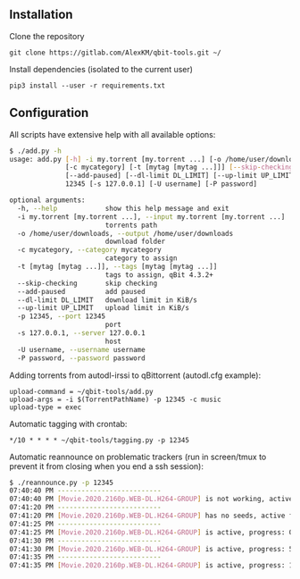 ## Installation

Clone the repository
```
git clone https://gitlab.com/AlexKM/qbit-tools.git ~/
```

Install dependencies (isolated to the current user)
```
pip3 install --user -r requirements.txt
```

## Configuration

All scripts have extensive help with all available options:
```bash
$ ./add.py -h
usage: add.py [-h] -i my.torrent [my.torrent ...] [-o /home/user/downloads]
              [-c mycategory] [-t [mytag [mytag ...]]] [--skip-checking]
              [--add-paused] [--dl-limit DL_LIMIT] [--up-limit UP_LIMIT] -p
              12345 [-s 127.0.0.1] [-U username] [-P password]

optional arguments:
  -h, --help            show this help message and exit
  -i my.torrent [my.torrent ...], --input my.torrent [my.torrent ...]
                        torrents path
  -o /home/user/downloads, --output /home/user/downloads
                        download folder
  -c mycategory, --category mycategory
                        category to assign
  -t [mytag [mytag ...]], --tags [mytag [mytag ...]]
                        tags to assign, qBit 4.3.2+
  --skip-checking       skip checking
  --add-paused          add paused
  --dl-limit DL_LIMIT   download limit in KiB/s
  --up-limit UP_LIMIT   upload limit in KiB/s
  -p 12345, --port 12345
                        port
  -s 127.0.0.1, --server 127.0.0.1
                        host
  -U username, --username username
  -P password, --password password
```

Adding torrents from autodl-irssi to qBittorrent (autodl.cfg example):
```
upload-command = ~/qbit-tools/add.py
upload-args = -i $(TorrentPathName) -p 12345 -c music
upload-type = exec
```

Automatic tagging with crontab:
```
*/10 * * * * ~/qbit-tools/tagging.py -p 12345
```

Automatic reannounce on problematic trackers (run in screen/tmux to prevent it from closing when you end a ssh session):
```bash
$ ./reannounce.py -p 12345
07:40:40 PM --------------------------
07:40:40 PM [Movie.2020.2160p.WEB-DL.H264-GROUP] is not working, active for 1s, reannouncing...
07:41:20 PM --------------------------
07:41:20 PM [Movie.2020.2160p.WEB-DL.H264-GROUP] has no seeds, active for 78s, reannouncing...
07:41:25 PM --------------------------
07:41:25 PM [Movie.2020.2160p.WEB-DL.H264-GROUP] is active, progress: 0%
07:41:30 PM --------------------------
07:41:30 PM [Movie.2020.2160p.WEB-DL.H264-GROUP] is active, progress: 5.0%
07:41:35 PM --------------------------
07:41:35 PM [Movie.2020.2160p.WEB-DL.H264-GROUP] is active, progress: 11.1%
```
